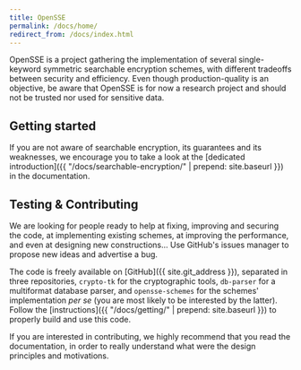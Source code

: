 ```yaml
---
title: OpenSSE
permalink: /docs/home/
redirect_from: /docs/index.html
---
```


OpenSSE is a project gathering the implementation of several single-keyword symmetric searchable encryption schemes, with different tradeoffs between security and efficiency. Even though production-quality is an objective, be aware that OpenSSE is for now a research project and should not be trusted nor used for sensitive data.

## Getting started

If you are not aware of searchable encryption, its guarantees and its weaknesses, we encourage you to take a look at the [dedicated introduction]({{ "/docs/searchable-encryption/" | prepend: site.baseurl }}) in the documentation.


## Testing & Contributing

We are looking for people ready to help at fixing, improving and securing the code, at implementing existing schemes, at improving the performance, and even at designing new constructions... Use GitHub's issues manager to propose new ideas and advertise a bug.

The code is freely available on [GitHub]({{ site.git_address }}), separated in three repositories, `crypto-tk` for the cryptographic tools, `db-parser` for a multiformat database parser, and `opensse-schemes` for the schemes' implementation *per se* (you are most likely to be interested by the latter).
Follow the [instructions]({{ "/docs/getting/" | prepend: site.baseurl }}) to properly build and use this code.

If you are interested in contributing, we highly recommend that you read the documentation, in order to really understand what were the design principles and motivations. 


<!-- Look at the [projects](https://github.com/orgs/OpenSSE/projects) page to see what we are focused on, or propose new ideas . -->
